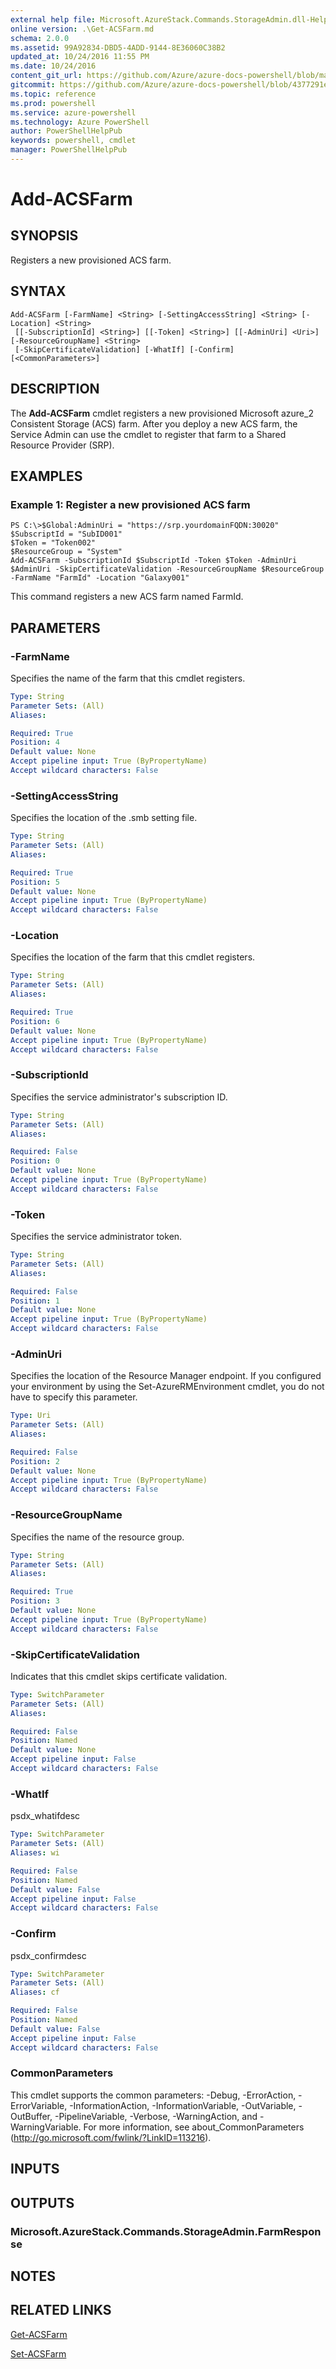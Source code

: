```yaml
---
external help file: Microsoft.AzureStack.Commands.StorageAdmin.dll-Help.xml
online version: .\Get-ACSFarm.md
schema: 2.0.0
ms.assetid: 99A92834-DBD5-4ADD-9144-8E36060C38B2
updated_at: 10/24/2016 11:55 PM
ms.date: 10/24/2016
content_git_url: https://github.com/Azure/azure-docs-powershell/blob/master/azureps-cmdlets-docs/ResourceManager/AzureRM.AzureStackStorage/v0.9.8.1/Add-ACSFarm.md
gitcommit: https://github.com/Azure/azure-docs-powershell/blob/4377291ee360e58e2c1c5d644155daf6a0279055/azureps-cmdlets-docs/ResourceManager/AzureRM.AzureStackStorage/v0.9.8.1/Add-ACSFarm.md
ms.topic: reference
ms.prod: powershell
ms.service: azure-powershell
ms.technology: Azure PowerShell
author: PowerShellHelpPub
keywords: powershell, cmdlet
manager: PowerShellHelpPub
---
```


# Add-ACSFarm

## SYNOPSIS
Registers a new provisioned ACS farm.

## SYNTAX

```
Add-ACSFarm [-FarmName] <String> [-SettingAccessString] <String> [-Location] <String>
 [[-SubscriptionId] <String>] [[-Token] <String>] [[-AdminUri] <Uri>] [-ResourceGroupName] <String>
 [-SkipCertificateValidation] [-WhatIf] [-Confirm] [<CommonParameters>]
```

## DESCRIPTION
The **Add-ACSFarm** cmdlet registers a new provisioned Microsoft azure_2 Consistent Storage (ACS) farm.
After you deploy a new ACS farm, the Service Admin can use the cmdlet to register that farm to a Shared Resource Provider (SRP).

## EXAMPLES

### Example 1: Register a new provisioned ACS farm
```
PS C:\>$Global:AdminUri = "https://srp.yourdomainFQDN:30020"
$SubscriptId = "SubID001"
$Token = "Token002"
$ResourceGroup = "System"
Add-ACSFarm -SubscriptionId $SubscriptId -Token $Token -AdminUri $AdminUri -SkipCertificateValidation -ResourceGroupName $ResourceGroup -FarmName "FarmId" -Location "Galaxy001"
```

This command registers a new ACS farm named FarmId.

## PARAMETERS

### -FarmName
Specifies the name of the farm that this cmdlet registers.

```yaml
Type: String
Parameter Sets: (All)
Aliases: 

Required: True
Position: 4
Default value: None
Accept pipeline input: True (ByPropertyName)
Accept wildcard characters: False
```

### -SettingAccessString
Specifies the location of the .smb setting file.

```yaml
Type: String
Parameter Sets: (All)
Aliases: 

Required: True
Position: 5
Default value: None
Accept pipeline input: True (ByPropertyName)
Accept wildcard characters: False
```

### -Location
Specifies the location of the farm that this cmdlet registers.

```yaml
Type: String
Parameter Sets: (All)
Aliases: 

Required: True
Position: 6
Default value: None
Accept pipeline input: True (ByPropertyName)
Accept wildcard characters: False
```

### -SubscriptionId
Specifies the service administrator's subscription ID.

```yaml
Type: String
Parameter Sets: (All)
Aliases: 

Required: False
Position: 0
Default value: None
Accept pipeline input: True (ByPropertyName)
Accept wildcard characters: False
```

### -Token
Specifies the service administrator token.

```yaml
Type: String
Parameter Sets: (All)
Aliases: 

Required: False
Position: 1
Default value: None
Accept pipeline input: True (ByPropertyName)
Accept wildcard characters: False
```

### -AdminUri
Specifies the location of the Resource Manager endpoint.
If you configured your environment by using the Set-AzureRMEnvironment cmdlet, you do not have to specify this parameter.

```yaml
Type: Uri
Parameter Sets: (All)
Aliases: 

Required: False
Position: 2
Default value: None
Accept pipeline input: True (ByPropertyName)
Accept wildcard characters: False
```

### -ResourceGroupName
Specifies the name of the resource group.

```yaml
Type: String
Parameter Sets: (All)
Aliases: 

Required: True
Position: 3
Default value: None
Accept pipeline input: True (ByPropertyName)
Accept wildcard characters: False
```

### -SkipCertificateValidation
Indicates that this cmdlet skips certificate validation.

```yaml
Type: SwitchParameter
Parameter Sets: (All)
Aliases: 

Required: False
Position: Named
Default value: None
Accept pipeline input: False
Accept wildcard characters: False
```

### -WhatIf
psdx_whatifdesc

```yaml
Type: SwitchParameter
Parameter Sets: (All)
Aliases: wi

Required: False
Position: Named
Default value: False
Accept pipeline input: False
Accept wildcard characters: False
```

### -Confirm
psdx_confirmdesc

```yaml
Type: SwitchParameter
Parameter Sets: (All)
Aliases: cf

Required: False
Position: Named
Default value: False
Accept pipeline input: False
Accept wildcard characters: False
```

### CommonParameters
This cmdlet supports the common parameters: -Debug, -ErrorAction, -ErrorVariable, -InformationAction, -InformationVariable, -OutVariable, -OutBuffer, -PipelineVariable, -Verbose, -WarningAction, and -WarningVariable. For more information, see about_CommonParameters (http://go.microsoft.com/fwlink/?LinkID=113216).

## INPUTS

## OUTPUTS

### Microsoft.AzureStack.Commands.StorageAdmin.FarmResponse

## NOTES

## RELATED LINKS

[Get-ACSFarm](./Get-ACSFarm.md)

[Set-ACSFarm](./Set-ACSFarm.md)


